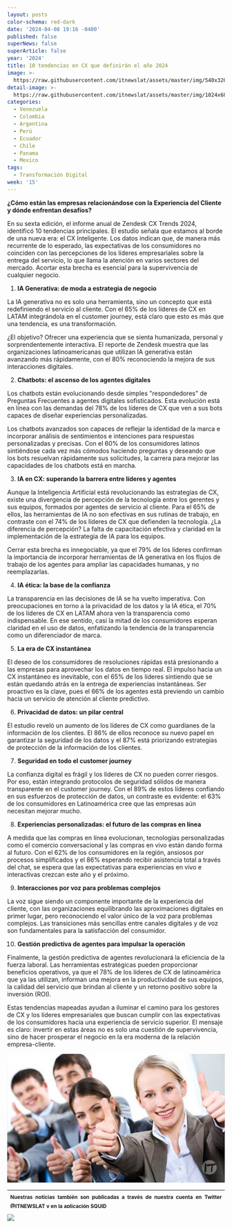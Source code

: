 ```yaml
---
layout: posts
color-schema: red-dark
date: '2024-04-08 19:16 -0400'
published: false
superNews: false
superArticle: false
year: '2024'
title: 10 tendencias en CX que definirán el año 2024
image: >-
  https://raw.githubusercontent.com/itnewslat/assets/master/img/540x320/Clientes-Satisfechos-p.jpg
detail-image: >-
  https://raw.githubusercontent.com/itnewslat/assets/master/img/1024x680/Clientes-Satisfechos-g.jpg
categories:
  - Venezuela
  - Colombia
  - Argentina
  - Perú
  - Ecuador
  - Chile
  - Panama
  - Mexico
tags:
  - Transformación Digital
week: '15'
---
```

**¿Cómo están las empresas relacionándose con la Experiencia del Cliente y dónde enfrentan desafíos?**

En su sexta edición, el informe anual de Zendesk CX Trends 2024, identificó 10 tendencias principales. El estudio señala que estamos al borde de una nueva era: el CX Inteligente. Los datos indican que, de manera más recurrente de lo esperado, las expectativas de los consumidores no coinciden con las percepciones de los líderes empresariales sobre la entrega del servicio, lo que llama la atención en varios sectores del mercado. Acortar esta brecha es esencial para la supervivencia de cualquier negocio.

1. **IA Generativa: de moda a estrategia de negocio**

  La IA generativa no es solo una herramienta, sino un concepto que está redefiniendo el servicio al cliente. Con el 65% de los líderes de CX en LATAM integrándola en el customer journey, está claro que esto es más que una tendencia, es una transformación.

  ¿El objetivo? Ofrecer una experiencia que se sienta humanizada, personal y sorprendentemente interactiva. El reporte de Zendesk muestra que las organizaciones latinoamericanas que utilizan IA generativa están avanzando más rápidamente, con el 80% reconociendo la mejora de sus interacciones digitales.


2. **Chatbots: el ascenso de los agentes digitales**

  Los chatbots están evolucionando desde simples "respondedores" de Preguntas Frecuentes a agentes digitales sofisticados. Esta evolución está en línea con las demandas del 78% de los líderes de CX que ven a sus bots capaces de diseñar experiencias personalizadas.

  Los chatbots avanzados son capaces de reflejar la identidad de la marca e incorporar análisis de sentimientos e intenciones para respuestas personalizadas y precisas. Con el 60% de los consumidores latinos sintiéndose cada vez más cómodos haciendo preguntas y deseando que los bots resuelvan rápidamente sus solicitudes, la carrera para mejorar las capacidades de los chatbots está en marcha.

3. **IA en CX: superando la barrera entre líderes y agentes**

  Aunque la Inteligencia Artificial está revolucionando las estrategias de CX, existe una divergencia de percepción de la tecnología entre los gerentes y sus equipos, formados por agentes de servicio al cliente. Para el 65% de ellos, las herramientas de IA no son efectivas en sus rutinas de trabajo, en contraste con el 74% de los líderes de CX que defienden la tecnología. ¿La diferencia de percepción? La falta de capacitación efectiva y claridad en la implementación de la estrategia de IA para los equipos.

  Cerrar esta brecha es innegociable, ya que el 79% de los líderes confirman la importancia de incorporar herramientas de IA generativa en los flujos de trabajo de los agentes para ampliar las capacidades humanas, y no reemplazarlas.

4. **IA ética: la base de la confianza**

  La transparencia en las decisiones de IA se ha vuelto imperativa. Con preocupaciones en torno a la privacidad de los datos y la IA ética, el 70% de los líderes de CX en LATAM ahora ven la transparencia como indispensable. En ese sentido, casi la mitad de los consumidores esperan claridad en el uso de datos, enfatizando la tendencia de la transparencia como un diferenciador de marca.

5. **La era de CX instantánea**

  El deseo de los consumidores de resoluciones rápidas está presionando a las empresas para aprovechar los datos en tiempo real. El impulso hacia un CX instantáneo es inevitable, con el 65% de los líderes sintiendo que se están quedando atrás en la entrega de experiencias instantáneas. Ser proactivo es la clave, pues el 66% de los agentes está previendo un cambio hacia un servicio de atención al cliente predictivo.

6. **Privacidad de datos: un pilar central**

  El estudio reveló un aumento de los líderes de CX como guardianes de la información de los clientes. El 86% de ellos reconoce su nuevo papel en garantizar la seguridad de los datos y el 87% está priorizando estrategias de protección de la información de los clientes.

7. **Seguridad en todo el customer journey**

  La confianza digital es frágil y los líderes de CX no pueden correr riesgos. Por eso, están integrando protocolos de seguridad sólidos de manera transparente en el customer journey. Con el 89% de estos líderes confiando en sus esfuerzos de protección de datos, un contraste es evidente: el 63% de los consumidores en Latinoamérica cree que las empresas aún necesitan mejorar mucho.

8. **Experiencias personalizadas: el futuro de las compras en línea**

  A medida que las compras en línea evolucionan, tecnologías personalizadas como el comercio conversacional y las compras en vivo están dando forma al futuro. Con el 62% de los consumidores en la región, ansiosos por procesos simplificados y el 86% esperando recibir asistencia total a través del chat, se espera que las expectativas para experiencias en vivo e interactivas crezcan este año y el próximo.

9. **Interacciones por voz para problemas complejos**

  La voz sigue siendo un componente importante de la experiencia del cliente, con las organizaciones equilibrando las aproximaciones digitales en primer lugar, pero reconociendo el valor único de la voz para problemas complejos. Las transiciones más sencillas entre canales digitales y de voz son fundamentales para la satisfacción del consumidor.

10. **Gestión predictiva de agentes para impulsar la operación**

Finalmente, la gestión predictiva de agentes revolucionará la eficiencia de la fuerza laboral. Las herramientas estratégicas pueden proporcionar beneficios operativos, ya que el 78% de los líderes de CX de latinoamérica que ya las utilizan, informan una mejora en la productividad de sus equipos, la calidad del servicio que brindan al cliente y un retorno positivo sobre la inversión (ROI).

Estas tendencias mapeadas ayudan a iluminar el camino para los gestores de CX y los líderes empresariales que buscan cumplir con las expectativas de los consumidores hacia una experiencia de servicio superior. El mensaje es claro: invertir en estas áreas no es solo una cuestión de supervivencia, sino de hacer prosperar el negocio en la era moderna de la relación empresa-cliente.

![](https://raw.githubusercontent.com/itnewslat/assets/master/img/540x320/Clientes-Satisfechos-p.jpg)

<table style="height: 42px;" width="569">
<tbody>
<tr>
<td style="text-align: justify;"><sub><strong>Nuestras noticias también son publicadas a través de nuestra cuenta en Twitter <a href="https://twitter.com/itnewslat?lang=es">@ITNEWSLAT</a> y en la aplicación <a href="https://squidapp.co/en/">SQUID</a></strong></sub></td>
</tr>
</tbody>
</table>

<img src="https://tracker.metricool.com/c3po.jpg?hash=56f88a41e39ab42c063cc51676587a04"/>
